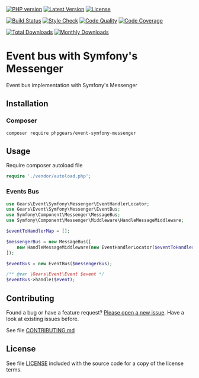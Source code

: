 [![PHP version](https://img.shields.io/badge/PHP-%3E%3D7.1-8892BF.svg?style=flat-square)](http://php.net)
[![Latest Version](https://img.shields.io/packagist/v/phpgears/event-symfony-messenger.svg?style=flat-square)](https://packagist.org/packages/phpgears/event-symfony-messenger)
[![License](https://img.shields.io/github/license/phpgears/event-symfony-messenger.svg?style=flat-square)](https://github.com/phpgears/event-symfony-messenger/blob/master/LICENSE)

[![Build Status](https://img.shields.io/travis/phpgears/event-symfony-messenger.svg?style=flat-square)](https://travis-ci.org/phpgears/event-symfony-messenger)
[![Style Check](https://styleci.io/repos/168998799/shield)](https://styleci.io/repos/168998799)
[![Code Quality](https://img.shields.io/scrutinizer/g/phpgears/event-symfony-messenger.svg?style=flat-square)](https://scrutinizer-ci.com/g/phpgears/event-symfony-messenger)
[![Code Coverage](https://img.shields.io/coveralls/phpgears/event-symfony-messenger.svg?style=flat-square)](https://coveralls.io/github/phpgears/event-symfony-messenger)

[![Total Downloads](https://img.shields.io/packagist/dt/phpgears/event-symfony-messenger.svg?style=flat-square)](https://packagist.org/packages/phpgears/event-symfony-messenger/stats)
[![Monthly Downloads](https://img.shields.io/packagist/dm/phpgears/event-symfony-messenger.svg?style=flat-square)](https://packagist.org/packages/phpgears/event-symfony-messenger/stats)

# Event bus with Symfony's Messenger

Event bus implementation with Symfony's Messenger

## Installation

### Composer

```
composer require phpgears/event-symfony-messenger
```

## Usage

Require composer autoload file

```php
require './vendor/autoload.php';
```

### Events Bus

```php
use Gears\Event\Symfony\Messenger\EventHandlerLocator;
use Gears\Event\Symfony\Messenger\EventBus;
use Symfony\Component\Messenger\MessageBus;
use Symfony\Component\Messenger\Middleware\HandleMessageMiddleware;

$eventToHandlerMap = [];

$messengerBus = new MessageBus([
    new HandleMessageMiddleware(new EventHandlerLocator($eventToHandlerMap)),
]);

$eventBus = new EventBus($messengerBus);

/** @var \Gears\Event\Event $event */
$eventBus->handle($event);
```

## Contributing

Found a bug or have a feature request? [Please open a new issue](https://github.com/phpgears/event-symfony-messenger/issues). Have a look at existing issues before.

See file [CONTRIBUTING.md](https://github.com/phpgears/event-symfony-messenger/blob/master/CONTRIBUTING.md)

## License

See file [LICENSE](https://github.com/phpgears/event-symfony-messenger/blob/master/LICENSE) included with the source code for a copy of the license terms.
